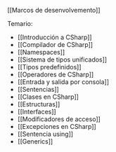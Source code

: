 [[Marcos de desenvolvemento]]

Temario:
+ [[Introducción a CSharp]]
+ [[Compilador de CSharp]]
+ [[Namespaces]]
+ [[Sistema de tipos unificados]]
+ [[Tipos predefinidos]]
+ [[Operadores de CSharp]]
+ [[Entrada y salida por consola]]
+ [[Sentencias]]
+ [[Clases en CSharp]]
+ [[Estructuras]]
+ [[Interfaces]]
+ [[Modificadores de acceso]]
+ [[Excepciones en CSharp]]
+ [[Sentencia using]]
+ [[Generics]]
